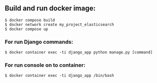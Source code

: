 

## Build and run docker image:
    $ docker compose build
    $ docker network create my_project_elasticsearch
    $ docker compose up

### For run Django commands:
    $ docker container exec -ti django_app python manage.py [command]

### For run console on to container:
    $ docker container exec -ti django_app /bin/bash